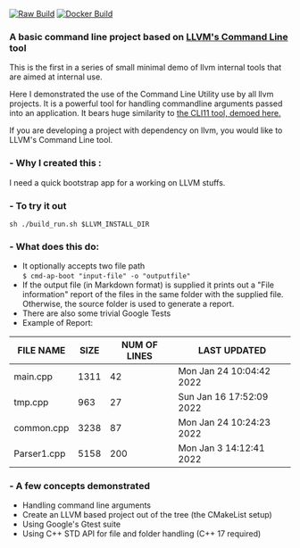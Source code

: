 [![Raw Build](https://github.com/refactormyself/basic-llvm-cmd/actions/workflows/raw-build.yml/badge.svg)](https://github.com/refactormyself/basic-llvm-cmd/actions/workflows/raw-build.yml)
[![Docker Build](https://github.com/refactormyself/basic-llvm-cmd/actions/workflows/docker-build.yml/badge.svg)](https://github.com/refactormyself/basic-llvm-cmd/actions/workflows/docker-build.yml)

### A basic command line project based on [LLVM's Command Line]() tool

This is the first in a series of small minimal demo of llvm internal tools that are aimed at internal use.

Here I demonstrated the use of the Command Line Utility use by all llvm projects. It is a powerful tool for
handling commandline arguments passed into an application. It bears huge similarity to [the CLI11 tool, demoed here.](https://github.com/refactormyself/basic-cli-util)

If you are developing a project with dependency on llvm, you would like to LLVM's Command Line tool.

### - Why I created this :
I need a quick bootstrap app for a working on LLVM stuffs.

### - To try it out
```shell
sh ./build_run.sh $LLVM_INSTALL_DIR
```

### - What does this do:
- It optionally accepts two file path    
  `$ cmd-ap-boot "input-file" -o "outputfile"`
- If the output file (in Markdown format) is supplied it prints out a "File information" report of the files in the same folder with the supplied file.
  Otherwise, the source folder is used to generate a report.
- There are also some trivial Google Tests
- Example of Report:

| **FILE NAME** | **SIZE** | **NUM OF LINES** | **LAST UPDATED**         |
|---------------|----------|------------------|--------------------------|
| main.cpp      | 1311     | 42               | Mon Jan 24 10:04:42 2022 |
| tmp.cpp       | 963      | 27               | Sun Jan 16 17:52:09 2022 |
| common.cpp    | 3238     | 87               | Mon Jan 24 10:24:23 2022 |
| Parser1.cpp   | 5158     | 200              | Mon Jan  3 14:12:41 2022 |

### - A few concepts demonstrated 
- Handling command line arguments
- Create an LLVM based project out of the tree (the CMakeList setup)
- Using Google's Gtest suite
- Using C++ STD API for file and folder handling (C++ 17 required)